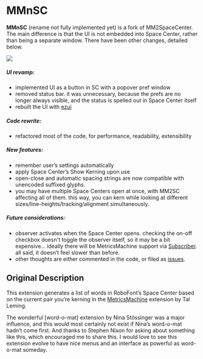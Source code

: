 

# MMnSC
**MMnSC** (rename not fully implemented yet) is a fork of MM2SpaceCenter. The main difference is that the UI is not embedded into Space Center, rather than being a separate window. There have been other changes, detailed below.

![](_images/new_popover.png)
##### UI revamp:

* implemented UI as a button in SC with a popover pref window 
* removed status bar. it was unnecessary, because the prefs are no longer always visible, and the status is spelled out in Space Center itself
* rebuilt the UI with [ezui](https://typesupply.github.io/ezui/overview.html)

##### Code rewrite:

* refactored most of the code, for performance, readability, extensibility

##### New features:

* remember user’s settings automatically
* apply Space Center’s Show Kerning upon use
* open-close and automatic spacing strings are now compatible with unencoded suffixed glyphs.
* you may have multiple Space Centers open at once, with MM2SC affecting all of them. this way, you can kern while looking at different sizes/line-heights/tracking/alignment simultaneously.

##### Future considerations:

* observer activates when the Space Center opens. checking the on-off checkbox doesn't toggle the observer itself, so it may be a bit expensive... ideally there will be MetricsMachine support via [Subscriber](https://robofont.com/documentation/reference/api/mojo/mojo-subscriber/?highlight=mojo.subscriber). all said, it doesn’t feel slower than before.
* other thoughts are either commented in the code, or filed as [issues](https://github.com/cjdunn/MM2SpaceCenter/issues).


## Original Description

This extension generates a list of words in RoboFont’s Space Center based on the current pair you’re kerning in the [MetricsMachine](https://extensionstore.robofont.com/extensions/metricsMachine/) extension by Tal Leming.

The wonderful [word-o-mat] extension by Nina Stössinger was a major influence, and this would most certainly not exist if Nina’s word-o-mat hadn’t come first. And thanks to Stephen Nixon for asking about something like this, which encouraged me to share this. I would love to see this extension evolve to have nice menus and an interface as powerful as word-o-mat someday.